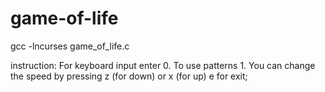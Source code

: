 # game-of-life
gcc -lncurses game_of_life.c

instruction:
    For keyboard input enter 0. To use patterns 1.
    You can change the speed by pressing z (for down) or x (for up)
    e for exit;
